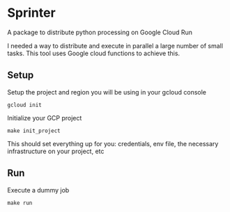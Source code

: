 # Sprinter
A package to distribute python processing on Google Cloud Run

I needed a way to distribute and execute in parallel a large number of small tasks. This tool uses Google cloud functions to achieve this.

## Setup 
Setup the project and region you will be using in your gcloud console
```
gcloud init
```

Initialize your GCP project
```
make init_project
```
This should set everything up for you: credentials, env file, the necessary infrastructure on your project, etc 

## Run
Execute a dummy job
```
make run
```